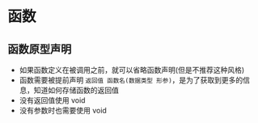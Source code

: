 # 函数

## 函数原型声明

* 如果函数定义在被调用之前，就可以省略函数声明(但是不推荐这种风格)
* 函数需要被提前声明 `返回值 函数名(数据类型 形参)`，是为了获取到更多的信息，知道如何存储函数的返回值
* 没有返回值使用 void
* 没有参数时也需要使用 void
